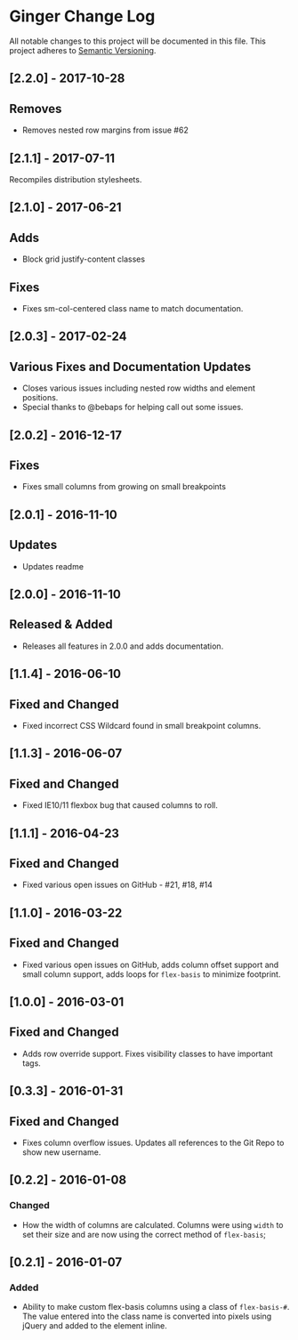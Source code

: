 # Ginger Change Log #
All notable changes to this project will be documented in this file.
This project adheres to [Semantic Versioning](http://semver.org/).

## [2.2.0] - 2017-10-28
## Removes
- Removes nested row margins from issue #62

## [2.1.1] - 2017-07-11
Recompiles distribution stylesheets.

## [2.1.0] - 2017-06-21
## Adds
- Block grid justify-content classes
## Fixes
- Fixes sm-col-centered class name to match documentation.

## [2.0.3] - 2017-02-24
## Various Fixes and Documentation Updates
- Closes various issues including nested row widths and element positions.
- Special thanks to @bebaps for helping call out some issues.

## [2.0.2] - 2016-12-17
## Fixes
- Fixes small columns from growing on small breakpoints

## [2.0.1] - 2016-11-10
## Updates
- Updates readme

## [2.0.0] - 2016-11-10
## Released & Added
- Releases all features in 2.0.0 and adds documentation.

## [1.1.4] - 2016-06-10
## Fixed and Changed
- Fixed incorrect CSS Wildcard found in small breakpoint columns.

## [1.1.3] - 2016-06-07
## Fixed and Changed
- Fixed IE10/11 flexbox bug that caused columns to roll.

## [1.1.1] - 2016-04-23
## Fixed and Changed
- Fixed various open issues on GitHub - #21, #18, #14

## [1.1.0] - 2016-03-22
## Fixed and Changed
- Fixed various open issues on GitHub, adds column offset support and small column support, adds loops for `flex-basis` to minimize footprint.

## [1.0.0] - 2016-03-01
## Fixed and Changed
- Adds row override support. Fixes visibility classes to have important tags.

## [0.3.3] - 2016-01-31
## Fixed and Changed
- Fixes column overflow issues. Updates all references to the Git Repo to show new
username.

## [0.2.2] - 2016-01-08
### Changed
- How the width of columns are calculated. Columns were using `width` to set their
size and are now using the correct method of `flex-basis`;

## [0.2.1] - 2016-01-07
### Added
- Ability to make custom flex-basis columns using a class of `flex-basis-#`. The
value entered into the class name is converted into pixels using jQuery and added
to the element inline.
